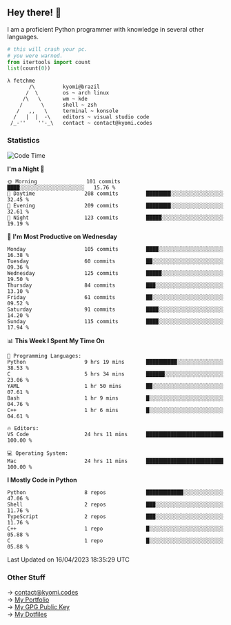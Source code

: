 ## Hey there! 👋
I am a proficient Python programmer with knowledge in several other languages.

```py
# this will crash your pc.
# you were warned.
from itertools import count
list(count(0))
```
```
λ fetchme
       /\         kyomi@brazil
      /  \        os ~ arch linux
     /\   \       wm ~ kde
    /      \      shell ~ zsh
   /   ,,   \     terminal ~ konsole
  /   |  |  -\    editors ~ visual studio code
 /_-''    ''-_\   contact ~ contact@kyomi.codes
```

### Statistics
<!--START_SECTION:waka-->
![Code Time](http://img.shields.io/badge/Code%20Time-335%20hrs-blue)

**I'm a Night 🦉** 

```text
🌞 Morning                101 commits         ████░░░░░░░░░░░░░░░░░░░░░   15.76 % 
🌆 Daytime                208 commits         ████████░░░░░░░░░░░░░░░░░   32.45 % 
🌃 Evening                209 commits         ████████░░░░░░░░░░░░░░░░░   32.61 % 
🌙 Night                  123 commits         █████░░░░░░░░░░░░░░░░░░░░   19.19 % 
```
📅 **I'm Most Productive on Wednesday** 

```text
Monday                   105 commits         ████░░░░░░░░░░░░░░░░░░░░░   16.38 % 
Tuesday                  60 commits          ██░░░░░░░░░░░░░░░░░░░░░░░   09.36 % 
Wednesday                125 commits         █████░░░░░░░░░░░░░░░░░░░░   19.50 % 
Thursday                 84 commits          ███░░░░░░░░░░░░░░░░░░░░░░   13.10 % 
Friday                   61 commits          ██░░░░░░░░░░░░░░░░░░░░░░░   09.52 % 
Saturday                 91 commits          ████░░░░░░░░░░░░░░░░░░░░░   14.20 % 
Sunday                   115 commits         ████░░░░░░░░░░░░░░░░░░░░░   17.94 % 
```


📊 **This Week I Spent My Time On** 

```text
💬 Programming Languages: 
Python                   9 hrs 19 mins       ██████████░░░░░░░░░░░░░░░   38.53 % 
C                        5 hrs 34 mins       ██████░░░░░░░░░░░░░░░░░░░   23.06 % 
YAML                     1 hr 50 mins        ██░░░░░░░░░░░░░░░░░░░░░░░   07.61 % 
Bash                     1 hr 9 mins         █░░░░░░░░░░░░░░░░░░░░░░░░   04.76 % 
C++                      1 hr 6 mins         █░░░░░░░░░░░░░░░░░░░░░░░░   04.61 % 

🔥 Editors: 
VS Code                  24 hrs 11 mins      █████████████████████████   100.00 % 

💻 Operating System: 
Mac                      24 hrs 11 mins      █████████████████████████   100.00 % 
```

**I Mostly Code in Python** 

```text
Python                   8 repos             ████████████░░░░░░░░░░░░░   47.06 % 
Shell                    2 repos             ███░░░░░░░░░░░░░░░░░░░░░░   11.76 % 
TypeScript               2 repos             ███░░░░░░░░░░░░░░░░░░░░░░   11.76 % 
C++                      1 repo              █░░░░░░░░░░░░░░░░░░░░░░░░   05.88 % 
C                        1 repo              █░░░░░░░░░░░░░░░░░░░░░░░░   05.88 % 
```




 Last Updated on 16/04/2023 18:35:29 UTC
<!--END_SECTION:waka-->

### Other Stuff

→ contact@kyomi.codes<br />
→ [My Portfolio](https://kyomi.codes)<br />
→ [My GPG Public Key](https://github.com/bitterteriyaki.gpg)<br />
→ [My Dotfiles](https://github.com/bitterteriyaki/dotfiles) 

